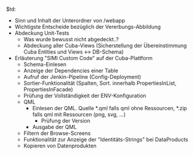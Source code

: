 $td:
* Sinn und Inhalt der Unterordner von /webapp
* Wichtigste Entscheide bezüglich der Vererbungs-Abbildung
* Abdeckung Unit-Tests
  * Was wurde bewusst nicht abgedeckt..?
  * Abdeckung aller Cuba-Views (Sicherstellung der Übereinstimmung Cuba Entities und Views <-> DB-Schema)
* Erläuterung "SIMI Custom Code" auf der Cuba-Plattform
  * Schema-Einlesen
  * Anzeige der Dependencies einer Table
  * Aufruf der Jenkin-Pipeline (Config-Deployment)
  * Sortier-Funktionalität (Spalten, Sort. innerhalb PropertiesInList, PropertiesInFacade)
  * Prüfung der Vollständigkeit der ENV-Konfiguration
  * QML
    * Einlesen der QML. Quelle *.qml falls qml ohne Ressourcen, *.zip falls qml mit Ressourcen (png, svg, ...)
      * Prüfung der Version
    * Ausgabe der QML
  * Filtern der Browse-Screens
  * Funktionalität zur Anzeige der "Identitäts-Strings" bei DataProducts
  * Kopieren von Datenprodukten